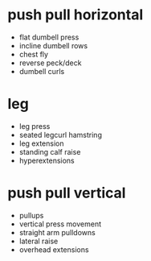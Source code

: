 # push pull horizontal
- flat dumbell press
- incline dumbell rows
- chest fly
- reverse peck/deck
- dumbell curls

# leg
- leg press
- seated legcurl hamstring
- leg extension
- standing calf raise
- hyperextensions

# push pull vertical
- pullups
- vertical press movement
- straight arm pulldowns
- lateral raise
- overhead extensions